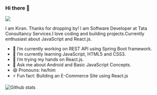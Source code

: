 ### Hi there 👋

![](https://komarev.com/ghpvc/?username=kirantrathod&color=blueviolet)

I am Kiran. Thanks for dropping by! 
I am Software Developer at Tata Consultancy Services.I love coding and building projects.Currently enthusiast about JavaScript and React.js.
<!--
**kirantrathod/kirantrathod** is a ✨ _special_ ✨ repository because its `README.md` (this file) appears on your GitHub profile.
Here are some ideas to get you started:
-->
- 🔭 I’m currently working on REST API using Spring Boot framework.
- 🌱 I’m currently learning JavaScript, HTML5 and CSS3.
- 👯 I’m trying my hands on React.js.
- 💬 Ask me about Android and Basic JavaScript Concepts.
- 😄 Pronouns: he/him
- ⚡ Fun fact: Building an E-Commerce Site using React.js
<!--- 🤔 I’m looking for help with ...-->
<!-- - 📫 How to reach me: (my portfolio) -->
![Github stats](https://github-readme-stats.vercel.app/api?username=kirantrathod)
